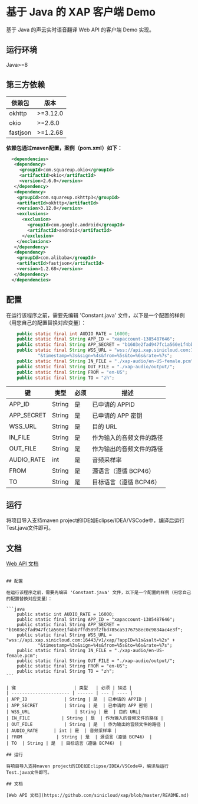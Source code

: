 # 基于 Java 的 XAP 客户端 Demo

基于 Java 的声云实时语音翻译 Web API 的客户端 Demo 实现。

## 运行环境

Java&gt;=8

## 第三方依赖

| 依赖包     | 版本        |
| --------- | ---------- |
| okhttp    | &gt;=3.12.0 |
| okio | &gt;=2.6.0 |
| fastjson | &gt;=1.2.68 |

**依赖包通过maven配置，案例（pom.xml）如下：**
````xml
  <dependencies>
   <dependency>
     <groupId>com.squareup.okio</groupId>
     <artifactId>okio</artifactId>
     <version>2.6.0</version>
   </dependency>
   <dependency>
    <groupId>com.squareup.okhttp3</groupId>
    <artifactId>okhttp</artifactId>
    <version>3.12.0</version>
    <exclusions>
      <exclusion>
        <groupId>com.google.android</groupId>
        <artifactId>android</artifactId>
      </exclusion>
    </exclusions>
   </dependency>
   <dependency>
    <groupId>com.alibaba</groupId>
    <artifactId>fastjson</artifactId>
    <version>1.2.68</version>
   </dependency>
  </dependencies>
````

## 配置

在运行该程序之前，需要先编辑 'Constant.java' 文件，以下是一个配置的样例（用您自己的配置替换对应变量）：

```java
    public static final int AUDIO_RATE = 16000;
    public static final String APP_ID = "xapaccount-1385487646";
    public static final String APP_SECRET = "b1603e2fad947fc1a560e1f4bb7ffd589f2fbd785ca5176758ec0c9834ac4e3f";
    public static final String WSS_URL = "wss://api.xap.sinicloud.com:16443/v1/xap/?appID=%1s&salt=%2s" +
            "&timestamp=%3s&sign=%4s&from=%5s&to=%6s&rate=%7s";
    public static final String IN_FILE = "./xap-audio/en-US-female.pcm";
    public static final String OUT_FILE = "./xap-audio/output/";
    public static final String FROM = "en-US";
    public static final String TO = "zh";
```

| 键                      | 类型   | 必须 | 描述 |
| ---------------------- | ------ | --- | ---- |
| APP_ID              | String | 是  | 已申请的 APPID |
| APP_SECRET          | String | 是  | 已申请的 APP 密钥 |
| WSS_URL                 | String | 是  | 目的 URL|
| IN_FILE            | String | 是  | 作为输入的音频文件的路径 |
| OUT_FILE            | String | 是  | 作为输出的音频文件的路径 |
| AUDIO_RATE      | int | 是  | 音频采样率 |
| FROM             | String | 是  | 源语言（遵循 BCP46） |
| TO  | String | 是  | 目标语言（遵循 BCP46） |

## 运行

将项目导入支持maven project的IDE如Eclipse/IDEA/VSCode中，编译后运行Test.java文件即可。

## 文档

[Web API 文档](https://github.com/sinicloud/xap/blob/master/README.md)

````

## 配置

在运行该程序之前，需要先编辑 'Constant.java' 文件，以下是一个配置的样例（用您自己的配置替换对应变量）：

```java
    public static int AUDIO_RATE = 16000;
    public static final String APP_ID = "xapaccount-1385487646";
    public static final String APP_SECRET = "b1603e2fad947fc1a560e1f4bb7ffd589f2fbd785ca5176758ec0c9834ac4e3f";
    public static final String WSS_URL = "wss://api.xap.sinicloud.com:16443/v1/xap/?appID=%1s&salt=%2s" +
            "&timestamp=%3s&sign=%4s&from=%5s&to=%6s&rate=%7s";
    public static final String IN_FILE = "./xap-audio/en-US-female.pcm";
    public static final String OUT_FILE = "./xap-audio/output/";
    public static final String FROM = "en-US";
    public static final String TO = "zh";
```

| 键                      | 类型   | 必须 | 描述 |
| ---------------------- | ------ | --- | ---- |
| APP_ID              | String | 是  | 已申请的 APPID |
| APP_SECRET          | String | 是  | 已申请的 APP 密钥 |
| WSS_URL                 | String | 是  | 目的 URL|
| IN_FILE            | String | 是  | 作为输入的音频文件的路径 |
| OUT_FILE            | String | 是  | 作为输出的音频文件的路径 |
| AUDIO_RATE      | int | 是  | 音频采样率 |
| FROM             | String | 是  | 源语言（遵循 BCP46） |
| TO  | String | 是  | 目标语言（遵循 BCP46） |

## 运行

将项目导入支持maven project的IDE如Eclipse/IDEA/VSCode中，编译后运行Test.java文件即可。

## 文档

[Web API 文档](https://github.com/sinicloud/xap/blob/master/README.md)
